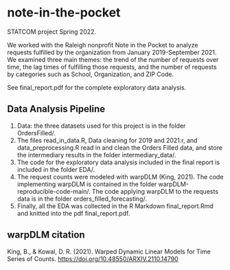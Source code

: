 # note-in-the-pocket
STATCOM project Spring 2022. 

We worked with the Raleigh nonprofit Note in the Pocket to analyze requests fulfilled by the organization from January 2019-September 2021. We examined three main themes: the trend of the number of requests over time, the lag times of fulfilling those requests, and the number of requests by categories such as School, Organization, and ZIP Code.

See final_report.pdf for the complete exploratory data analysis.

## Data Analysis Pipeline

1. Data: the three datasets used for this project is in the folder OrdersFilled/.
2. The files read_in_data.R, Data cleaning for 2019 and 2021.r, and data_preprocessing.R read in and clean the Orders Filled data, and store the intermediary results in the folder intermediary_data/.
3. The code for the exploratory data analysis included in the final report is included in the folder EDA/.
4. The request counts were modeled with warpDLM (King, 2021). The code implementing warpDLM is contained in the folder warpDLM-reproducible-code-main/. The code applying warpDLM to the requests data is in the folder orders_filled_forecasting/.
5. Finally, all the EDA was collected in the R Markdown final_report.Rmd and knitted into the pdf final_report.pdf.

## warpDLM citation

King, B., & Kowal, D. R. (2021). Warped Dynamic Linear Models for Time Series of Counts. https://doi.org/10.48550/ARXIV.2110.14790 
